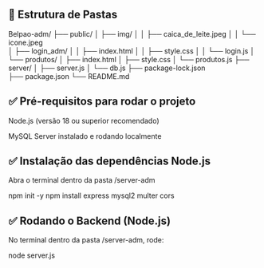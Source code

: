 ## 📂 Estrutura de Pastas
Belpao-adm/
├── public/
│   ├── img/
│   │   ├── caica_de_leite.jpeg
│   │   └── icone.jpeg    
│   ├── login_adm/
│   │   ├── index.html
│   │   ├── style.css
│   │   └── login.js
│   └── produtos/
│       ├── index.html
│       ├── style.css
│       └── produtos.js
├── server/
│   ├── server.js
│   └── db.js
├── package-lock.json  
├── package.json
└── README.md

## ✅ Pré-requisitos para rodar o projeto
Node.js (versão 18 ou superior recomendado)

MySQL Server instalado e rodando localmente

## ✅ Instalação das dependências Node.js
Abra o terminal dentro da pasta /server-adm

npm init -y
npm install express mysql2 multer cors
## ✅ Rodando o Backend (Node.js)
No terminal dentro da pasta /server-adm, rode:

node server.js


